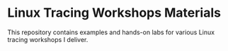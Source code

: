 # Linux Tracing Workshops Materials

This repository contains examples and hands-on labs for various Linux tracing workshops I deliver.
